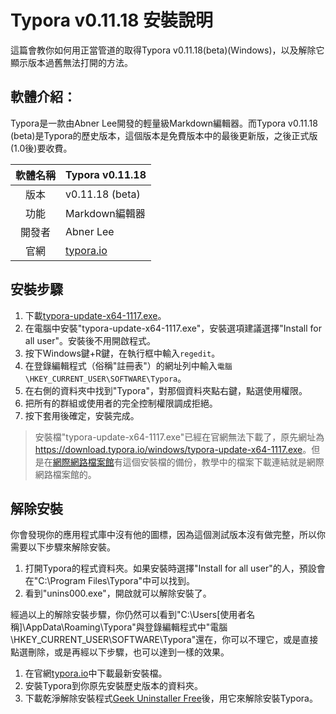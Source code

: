 # Typora v0.11.18 安裝說明
這篇會教你如何用正當管道的取得Typora v0.11.18(beta)(Windows)，以及解除它顯示版本過舊無法打開的方法。

## 軟體介紹：
Typora是一款由Abner Lee開發的輕量級Markdown編輯器。而Typora v0.11.18 (beta)是Typora的歷史版本，這個版本是免費版本中的最後更新版，之後正式版(1.0後)要收費。

軟體名稱 | Typora v0.11.18
:-----: | :-----
版本 | v0.11.18 (beta)
功能 | Markdown編輯器
開發者 | Abner Lee
官網 | [typora.io](https://typora.io/)


## 安裝步驟
1. 下載[typora-update-x64-1117.exe](https://web.archive.org/web/20220518163405/https://download.typora.io/windows/typora-update-x64-1117.exe)。
2. 在電腦中安裝"typora-update-x64-1117.exe"，安裝選項建議選擇"Install for all user"。安裝後不用開啟程式。
3. 按下Windows鍵+R鍵，在執行框中輸入`regedit`。
4. 在登錄編輯程式（俗稱"註冊表"）的網址列中輸入`電腦\HKEY_CURRENT_USER\SOFTWARE\Typora`。
5. 在右側的資料夾中找到"Typora"，對那個資料夾點右鍵，點選使用權限。
6. 把所有的群組或使用者的完全控制權限調成拒絕。
7. 按下套用後確定，安裝完成。

> 安裝檔"typora-update-x64-1117.exe"已經在官網無法下載了，原先網址為<https://download.typora.io/windows/typora-update-x64-1117.exe>。但是在[網際網路檔案館](https://archive.org/)有這個安裝檔的備份，教學中的檔案下載連結就是網際網路檔案館的。


## 解除安裝
你會發現你的應用程式庫中沒有他的圖標，因為這個測試版本沒有做完整，所以你需要以下步驟來解除安裝。
1. 打開Typora的程式資料夾。如果安裝時選擇"Install for all user"的人，預設會在"C:\Program Files\Typora"中可以找到。
2. 看到"unins000.exe"，開啟就可以解除安裝了。

經過以上的解除安裝步驟，你仍然可以看到"C:\Users\[使用者名稱]\AppData\Roaming\Typora"與登錄編輯程式中"電腦\HKEY_CURRENT_USER\SOFTWARE\Typora"還在，你可以不理它，或是直接點選刪除，或是再經以下步驟，也可以達到一樣的效果。
1. 在官網[typora.io](https://typora.io/)中下載最新安裝檔。
2. 安裝Typora到你原先安裝歷史版本的資料夾。
3. 下載乾淨解除安裝程式[Geek Uninstaller Free](https://geekuninstaller.com/download)後，用它來解除安裝Typora。
